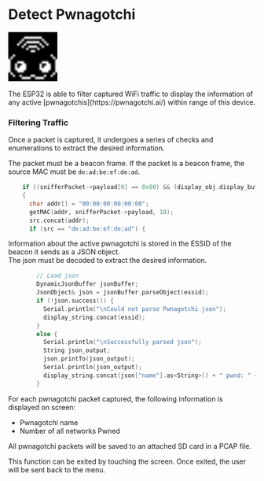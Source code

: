 # Detect Pwnagotchi
<p align="left">
  <img alt="ESP32 WROOM-32U" src="https://github.com/justcallmekoko/ESP32Marauder/blob/master/pictures/icons/pwnagotchi_22.bmp?raw=true" width="100">
</p>
The ESP32 is able to filter captured WiFi traffic to display the information of any active [pwnagotchis](https://pwnagotchi.ai/) within range of this device.  

### Filtering Traffic
Once a packet is captured, it undergoes a series of checks and enumerations to extract the desired information.  

The packet must be a beacon frame. If the packet is a beacon frame, the source MAC must be `de:ad:be:ef:de:ad`.
```C++
    if ((snifferPacket->payload[0] == 0x80) && (display_obj.display_buffer->size() == 0))
    {
      char addr[] = "00:00:00:00:00:00";
      getMAC(addr, snifferPacket->payload, 10);
      src.concat(addr);
      if (src == "de:ad:be:ef:de:ad") {
```

Information about the active pwnagotchi is stored in the ESSID of the beacon it sends as a JSON object.  
The json must be decoded to extract the desired information.
```C++
        // Load json
        DynamicJsonBuffer jsonBuffer;
        JsonObject& json = jsonBuffer.parseObject(essid);
        if (!json.success()) {
          Serial.println("\nCould not parse Pwnagotchi json");
          display_string.concat(essid);
        }
        else {
          Serial.println("\nSuccessfully parsed json");
          String json_output;
          json.printTo(json_output);
          Serial.println(json_output);
          display_string.concat(json["name"].as<String>() + " pwnd: " + json["pwnd_tot"].as<String>());
        }
```

For each pwnagotchi packet captured, the following information is displayed on screen:  
- Pwnagotchi name
- Number of all networks Pwned

All pwnagotchi packets will be saved to an attached SD card in a PCAP file.

This function can be exited by touching the screen. Once exited, the user will be sent back to the menu.
